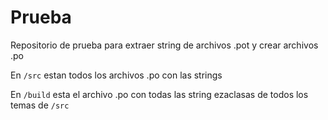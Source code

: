 # Prueba
Repositorio de prueba para extraer string de archivos .pot y crear archivos .po

En `/src` estan todos los archivos .po con las strings

En `/build` esta el archivo .po con todas las string ezaclasas de todos los temas de `/src`
